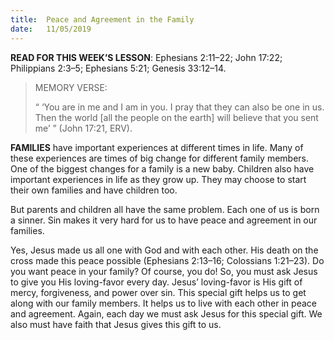 ```yaml
---
title:  Peace and Agreement in the Family
date:   11/05/2019
---
```


**READ FOR THIS WEEK’S LESSON**: Ephesians 2:11–22; John 17:22; Philippians 2:3–5; Ephesians 5:21; Genesis 33:12–14.

><p>MEMORY VERSE:</p>
>“ ‘You are in me and I am in you. I pray that they can also be one in us. Then the world [all the people on the earth] will believe that you sent me’ ” (John 17:21, ERV).

**FAMILIES** have important experiences at different times in life. Many of these experiences are times of big change for different family members. One of the biggest changes for a family is a new baby. Children also have important experiences in life as they grow up. They may choose to start their own families and have children too.

But parents and children all have the same problem. Each one of us is born a sinner. Sin makes it very hard for us to have peace and agreement in our families.

Yes, Jesus made us all one with God and with each other. His death on the cross made this peace possible (Ephesians 2:13–16; Colossians 1:21–23). Do you want peace in your family? Of course, you do! So, you must ask Jesus to give you His loving-favor every day. Jesus’ loving-favor is His gift of mercy, forgiveness, and power over sin. This special gift helps us to get along with our family members. It helps us to live with each other in peace and agreement. Again, each day we must ask Jesus for this special gift. We also must have faith that Jesus gives this gift to us.